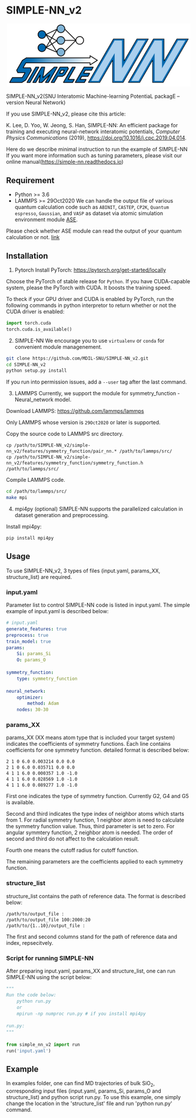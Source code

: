 # SIMPLE-NN_v2
<p align="center">
<img src="./docs/logo.png", width="500"/>
</p>
SIMPLE-NN_v2(SNU Interatomic Machine-learning PotentiaL packagE – version Neural Network)

If you use SIMPLE-NN_v2, please cite this article: 

K. Lee, D. Yoo, W. Jeong, S. Han, SIMPLE-NN: An efficient package for training and executing neural-network interatomic potentials, *Computer Physics Communications* (2019), https://doi.org/10.1016/j.cpc.2019.04.014.

Here do we describe minimal instruction to run the example of SIMPLE-NN
If you want more information such as tuning parameters, please visit our online manual(https://simple-nn.readthedocs.io)

## Requirement
- Python >= 3.6
- LAMMPS >= 29Oct2020
We can handle the output file of various quantum calculation code such as `ABINIT`, `CASTEP`, `CP2K`, `Quantum espresso`, `Gaussian`, and `VASP` as dataset via atomic simulation environment module [ASE](https://wiki.fysik.dtu.dk/ase/index.html).

Please check whether ASE module can read the output of your quantum calculation or not. [link](https://wiki.fysik.dtu.dk/ase/ase/io/io.html)

## Installation
1. Pytorch
Install PyTorch: https://pytorch.org/get-started/locally

Choose the PyTorch of stable release for `Python`. If you have CUDA-capable system, please the PyTorch with CUDA. It boosts the training speed.

To theck if your GPU driver and CUDA is enabled by PyTorch, run the following commands in python interpretor to return whether or not the CUDA driver is enabled: 
```python
import torch.cuda
torch.cuda.is_available()
```

2. SIMPLE-NN
We encourage you to use `virtualenv` or `conda` for convenient module managenement.
```bash
git clone https://github.com/MDIL-SNU/SIMPLE-NN_v2.git
cd SIMPLE-NN_v2
python setup.py install
```
If you run into permission issues, add a `--user` tag after the last command.

3. LAMMPS
Currently, we support the module for symmetry_function - Neural_network model.

Download LAMMPS: https://github.com/lammps/lammps

Only LAMMPS whose version is `29Oct2020` or later is supported.

Copy the source code to LAMMPS src directory.
```
cp /path/to/SIMPLE-NN_v2/simple-nn_v2/features/symmetry_function/pair_nn.* /path/to/lammps/src/
cp /path/to/SIMPLE-NN_v2/simple-nn_v2/features/symmetry_function/symmetry_function.h /path/to/lammps/src/
```
Compile LAMMPS code.
```bash
cd /path/to/lammps/src/
make mpi
```

4. mpi4py (optional)
SIMPLE-NN supports the parallelized calculation in dataset generation and preprocessing.

Install mpi4py:
```bash
pip install mpi4py
```

## Usage
To use SIMPLE-NN_v2, 3 types of files (input.yaml, params_XX, structure_list) are required.

### input.yaml
Parameter list to control SIMPLE-NN code is listed in input.yaml. 
The simple example of input.yaml is described below:
```YAML
# input.yaml
generate_features: true
preprocess: true
train_model: true
params:
    Si: params_Si
    O: params_O

symmetry_function:
    type: symmetry_function
  
neural_network:
    optimizer:
        method: Adam
    nodes: 30-30
```

### params_XX
params_XX (XX means atom type that is included your target system) indicates the coefficients of symmetry functions.
Each line contains coefficients for one symmetry function. detailed format is described below:

```text
2 1 0 6.0 0.003214 0.0 0.0
2 1 0 6.0 0.035711 0.0 0.0
4 1 1 6.0 0.000357 1.0 -1.0
4 1 1 6.0 0.028569 1.0 -1.0
4 1 1 6.0 0.089277 1.0 -1.0
```

First one indicates the type of symmetry function. Currently G2, G4 and G5 is available.

Second and third indicates the type index of neighbor atoms which starts from 1. For radial symmetry function, 1 neighbor atom is need to calculate the symmetry function value. Thus, third parameter is set to zero. For angular symmtery function, 2 neighbor atom is needed. The order of second and third do not affect to the calculation result.

Fourth one means the cutoff radius for cutoff function.

The remaining parameters are the coefficients applied to each symmetry function.

### structure_list
structure_list contains the path of reference data. The format is described below:

```
/path/to/output_file :
/path/to/output_file 100:2000:20
/path/to/{1..10}/output_file :
``` 
The first and second columns stand for the path of reference data and index, repsecitvely.

### Script for running SIMPLE-NN
After preparing input.yaml, params_XX and structure_list, one can run SIMPLE-NN using the script below:

```python
"""
Run the code below:
    python run.py
    or
    mpirun -np numproc run.py # if you install mpi4py

run.py:
"""

from simple_nn_v2 import run
run('input.yaml')
```

## Example
In examples folder, one can find MD trajectories of bulk SiO<sub>2</sub>, corresponding input files (input.yaml, params_Si, params_O and structure_list) and python script run.py. To use this example, one simply change the location in the 'structure_list' file and run 'python run.py' command.

